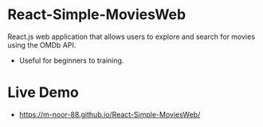 # React-Simple-MoviesWeb
React.js web application that allows users to explore and search for movies using the OMDb API. 
 - Useful for beginners to training.


# Live Demo 
- https://m-noor-88.github.io/React-Simple-MoviesWeb/
